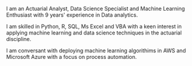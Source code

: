 I am an Actuarial Analyst, Data Science Specialist and Machine Learning Enthusiast with 9 years' experience in Data analytics.  

I am skilled in Python, R, SQL, Ms Excel and VBA with a keen interest in applying machine learning and data science techniques in the actuarial discipline.  

I am conversant with deploying machine learning algorithims in AWS and Microsoft Azure with a focus on process automation.
